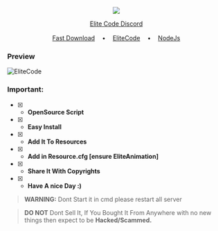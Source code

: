 <p align="center">
<img src="https://img.shields.io/github/languages/top/amx711/EliteWeapon?color=eddd02&label-style=flat-square" </a>
</p>

<p align="center">
<a href="https://discord.gg/sPuxqM8J3j">Elite Code Discord</a>

</p>
<p align="center">
<a href="https://github.com/amx711/EliteWeapon/archive/refs/heads/main.zip">Fast Download</a> ㅤ•ㅤ
<a href="https://discord.gg/sPuxqM8J3j">EliteCode</a> ㅤ•ㅤ
<a href="https://nodejs.org/">NodeJs</a>
</p>

### Preview
<img src="https://cdn.discordapp.com/attachments/962772471914840195/1288458579589992448/image.png?ex=66f5420f&is=66f3f08f&hm=9c5ec1ff6a88846aeb4305dc5cbbfbcbd524d36a9936fa01e37c6018e94e9092&" alt="EliteCode">


### Important:
- [x] - **OpenSource Script**

- [x] - **Easy Install**
- [x] - **Add It To Resources**
- [x] - **Add in Resource.cfg [ensure EliteAnimation]**

- [x] - **Share It With Copyrights**
- [x] - **Have A nice Day :)**

> **WARNING:** Dont Start it in cmd please restart all server

> **DO NOT** Dont Sell It, If You Bought It From Anywhere with no new things then expect to be **Hacked/Scammed.**
